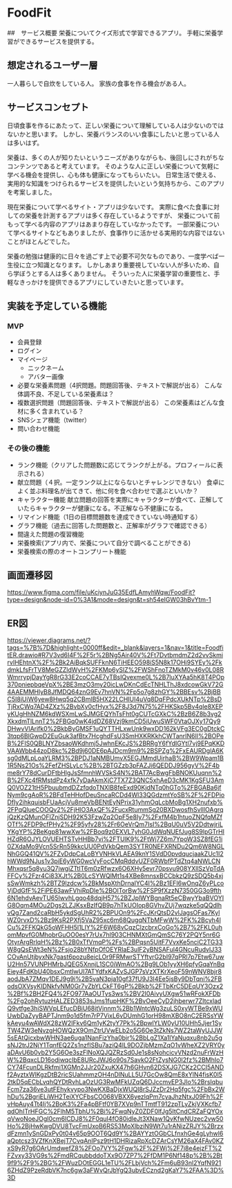 # FoodFit

##　サービス概要
栄養についてクイズ形式で学習できるアプリ。
手軽に栄養学習ができるサービスを提供する。


## 想定されるユーザー層　
一人暮らしで自炊をしている人。
家族の食事を作る機会がある人。


## サービスコンセプト
日頃食事を作るにあたって、正しい栄養について理解している人は少ないのではないかと思います。
しかし、栄養バランスのいい食事にしたいと思っている人は多いはず。

栄養は、多くの人が知りたいというニーズがありながらも、後回しにされがちなコンテンツであると考えています。
そのような人に正しい栄養について気軽に学べる機会を提供し、心も体も健康になってもらいたい。
日常生活で使える、実用的な知識をつけられるサービスを提供したいという気持ちから、このアプリを考案しました。

現在栄養について学べるサイト・アプリは少ないです。
実際に食べた食事に対しての栄養を計測するアプリは多く存在しているようですが、
栄養について前もって学べる内容のアプリはあまり存在していなかったです。
一部栄養について学べるサイトなどもありましたが、食事作りに活かせる実用的な内容ではないことがほとんどでした。

栄養の勉強は健康的に日々を過ごす上で必要不可欠なものであり、一度学べば一生役に立つ知識となります。
しかしあまり重要視していない人が多いため、自ら学ぼうとする人は多くありません。
そういった人に栄養学習の重要性と、手軽なきっかけを提供できるアプリにしていきたいと思っています。


## 実装を予定している機能
### MVP
* 会員登録
* ログイン
* マイページ
    * ニックネーム
    * アバター画像
* 必要な栄養素問題（4択問題。問題回答後、テキストで解説が出る）
    こんな体調不良、不足している栄養素は？
* 複数選択問題（問題回答後、テキストで解説が出る）
    この栄養素はどんな食材に多く含まれている？
* SNSシェア機能（twitter）
* 問い合わせ機能

### その後の機能
* ランク機能（クリアした問題数に応じてランクが上がる。プロフィールに表示される）
* 献立問題（４択。一定ランク以上にならないとチャレンジできない）
    食卓によく並ぶ料理名が出てきて、他に何を食べ合わせで選ぶといいか？
* キャラクター機能
    献立問題の回答を実際にキャラクターが食べて、正解していたらキャラクターが健康になる。不正解なら不健康になる。
* リマインド機能（1日の目標問題数を達成できていない時通知する）
* グラフ機能（過去に回答した問題数と、正解率がグラフで確認できる）
* 間違えた問題の復習機能
* 栄養検索(アプリ内で、栄養について自分で調べることができる)
* 栄養検索の際のオートコンプリート機能


## 画面遷移図
https://www.figma.com/file/uKciynJuG35EdfLAmyhWqw/FoodFit?type=design&node-id=0%3A1&mode=design&t=sh54eIGW03hBvYtm-1

## ER図
https://viewer.diagrams.net/?tags=%7B%7D&highlight=0000ff&edit=_blank&layers=1&nav=1&title=FoodfitER.drawio#R7V3vd6I4F%2F5r%2BNg5Air40V%2Ft7DvtbmdmZ2d2vvSkmirvIHEhtnX%2F%2Bk2AiBqkSUFFknN6TiHEEO598iS5N8k17OHi9SYEy%2FkdmkLfsFrTV8MeGZZldWyH%2FKMp6ySlZ%2FWShFnoTZMkM0v46v0L08RWmrrypjDayYgR8rG33E2coCCAE7yTBsIQvexme0L%2B7luXYAa5hK8T4POp370pniepbqeVpX%2BE3mzO3my20icLwDKnCdEcTNHLThJ8xdcowGkV72G4AAEMMHlyB8JfMDQ64znG9Ev7hnVN%2Fp5o7g8zhGY%2BBEsv%2BjBBC5I8iUiW6yew8Hwq5q2CBmlB5HX22LCHIUI4uVq8DqFPdcXUkNTp%2BsDTjRxCWq7AD4ZXz%2BvbXy0cfHyx%2F8J3d7N75%2FHKSkp5Bv4qle8XEPyKUgHhNZM6kdWSXmLwSJMGEQYhTsFht0gCUTcGXkC%2BzB6Z8b3vg2XkxdmTlLnnT2%2FBGq0wK4jdDZ68Vzj9kmCD5iUwuSWF0VtaOJXy17Qy9DHwvVlArifk0%2BkbByGMSF1uQYTTHLxwUnk9wxDD162kVFg3EC0gDtckC3tqp6BIGwpD2EuGuk3afBtx7HcghdFsU3SmHXKRKkhCWTanrIN6Il%2BOPeB%2FIS0QBLNYZbsaoWKdhmj5JwhnEKcJS%2BRRgY6fYdIGYtl7vj9EPqKKDVAAWbb44zoD8kc%2Bd9j60DE6pAJDcm9m9%2BSPZg%2FxEAURDglA6Ksg0dMLpLoaYLRM3%2BPDJ1aNMBUmvX5EGJMmdUirhaB%2BW9Wpam1B1R5Ns21Os%2FefZHSLyLc%2B%2BTGZzb3pFAZJi6QEDDJ956gyV%2F4bme8rY78dCurDFtbHlgJsSfmnhWVSkS4N%2BAT7AcBwgFbBNOKUuqnn%2B%2FXc4fRMstdPz4xfk7yDaAkmXjC7TX7Z3QNC5xhAeD3cMK1KgSFU3AmQ0VOZ21tH5PbuubmdDZzfqdoTNXlB8feExd90KjdNTq0hGTo%2FBGABa6jfNym9cgAoR%2BFdTeHHofDeuSncaRCDd4Wl33QGdzmtYoSB%2F%2FDPioDfIy2ihkquisbFUaAcjVu8meVbBENtEyNPrix31yhmOqLcbMoBg1XH2nufxb%2FPqQlueCOOQv2%2FjHlO3AxQF%2FucxRtummSg20BXDwosfhSvlIlOAgrqjQzKzQMunOFlZnjSDH92K53FzwZq2OpF5e8Iy7%2FxfM4b1htuoZNQfqMZfOTf%2FDP9cfPHy2%2F95yfv28%2Fr6OeVrQm7IsI%2BqU0uV5V2DdtwjriLYKgYP%2BeKgp81wwXw%2FBoq9z0EXVL7yhG0JdWqNUEfJug8S9lpGTrHIHZdR6OJYLOVUEHTSTvHHBb7vi%2FTUlK9%2FtWj7Z6m7YpoW3SZ8fEG1i0ZXdaMo9Vcn5SrRn59kkcUU0PdVkbQem3SYTR0NEFXRNDu2Qm6W8NGLNhGGQ41QV%2FZvDdpCaLoBYVNHkVLAEA9knY1SVdD0pvdqucjaakZUc1I2hWWd9NJus1v3piE6yWG0wcVyFocCMqRddvUZF0RWbfPTdZtq4aNWLCNMhxqsr5q8yu3Q7jwgiZTtIT6m0zRfwzx6O6XHy5evr70psvu908YXllSzVpTdAFFCy%2Fzr4Ci83XJt%2B0LcSYWQlMt1s4XBe8mnsxBCCbkzQ9zSDQ5b4xjsSwWmkzh%2BTZ9lzdcw%2BkMspXthDrnaIYC4I%2Bz1EFI6wOnqZ6yPLcoVjDdGfF%2FiPE63awFVhiRpDle%2BOlTorBw%2FSP9fXzzN7350GG3o9fth6N1ehdvAevTU65IwvhLgqo48dqjH57%2BZJplWYBgnaRt5eCBwyYbaBVOYIG8Oqm4MOu2Dgs2LZJKsxBzIfQB9p7hTkUOIop8GVhvZUj7wqzke5qQQdlhvQg7Zand2caRbH5ykdSgUhR2%2BPUOn9%2FcJKrQtsD2vlJagsOFas7KylWZ0rvxD%2Bz9KsR2PXfj5VaZ95xc6m68QugqNTbMFwW%2FK%2Bcyh4ICu%2FFKQkG5oWFHH5l1LIY%2F6W68vCqzClzcbrxCoGo%2B7%2FKL0uhomMpvfG0MhobrGuOO0esY7rUx7hl903CHNMXtGmQmSC76Y2PQY5nr6GOtyrArgRrlqH%2Bz%2B0xTfVmqP%2Fs%2BPqsn5UitF7VvxKe5nciC2TG33W8gQsEWt3eN%2Fsjo28bYNfpOfOEYRIaE3ulF2yBNSAFul4GNcuRudvlJ33COvAnUtjbyxNk7gast6pozu8eicLOr9FRMwrSTYftyrG2bI97qPRl7p7Etw67uwU2Hn57VUNPHMrbJQEG5XnnjL1SC0iWmAO%2Bg9LOb1yyXH6pfyGqaYnBqEiey4FdKbU40bsxCmtIwUI7ATYdfxKAZvSJGP7sVzXTKrXeoF59nWNV8bjr8aodJbA7ZMqv1DEJ9g9i%2B5vaN3pja10gf37fU9J3I4Ee5jsBy9DbTqni%2FBodsOXVsyKIDNkfvNM0Gr7yZbYLCkFT6gP%2Bkb%2FTbKrC5DEqUY3Ozx2%2Bf%2BH2FQ4%2FO977AaOUTys3ws%2BV2I0AivyUXgw51wRFokXFDb%2Fg2ohRytuzHALZED3853sJms1fupHKF%2BvOeeCyD2jhberwr7ZItcxladQ9vtfge3hiSWVpLEfucDBiU68itVjnnm%2Bb1WntcWg3zuLS0xyWTBe9xWUUwbDaZyyBAPTJnm9o1d5fm7rP7VixL6vDUmhG1orH98mXBO8nC2ERSsYWkAeyu4wAWdX28zW2IFkv6Qm1yK2tyY7Pk%2BpwlYLW0yU10UHh5Jjer1SyTW4ZW3eNvzgHOWQzX9OmZtrUVwELb2o5G6Oe3tZkNs7WZ2taWyUJJW5sEAtQjcxbwWHN3ae6uga1NanFizYha0bjr%2BbLgZ1Xa1lYaNuqxu8nb2u5gsNJ2trJ2NjY1TqnfEQ2Zs1nzfISBu7aziQ4IL9DOZjbMzmZqO1vWheXZ2VRY0yaDAvU6b0vb2Y5G6Oe3szFlNoXQJQZRzSd0Je1s8sNohcicvVNzd2nuFrWzHW%2BqxcLD16odiwqcIbE8URcJWJ6o90s7SavkO2FtZysNG0l2fz%2BMhIo7CY74FcunDLRkfmi1XGMn2JJr20ZxuKX47h6GHvn62DSXJG7CKz2CCI5ANDf2AyztxWlKgzDtB2ricSUahmmzOH4nDlNuLL5U7GcOw8QmE8xYlN4fisK0l52tkD5qECbLvqhQYDtRvhLaOzUG3RwMFkUZqQ6DJccmvEP3JIo%2BrsIqbuFcm7za36ve3utFEhykvypo3NwKXBaDjxWUQI8rSJZzDr2Hq5fgc%2FbBx2WhDu%2BgrjELiWH2TeiXYCFbsCO068VBXX6yezlqPm7cyaJhzNtxJ09Fh%2FvHpAuy4Tt4Ij%2BoK3%2Fa4pBFtf0YB7XVp9nTTmtfT912zpTLyZkjVXKcfb7qdOhITrHFGC%2FlhM5TbhU%2Bi%2FwqNyZ0ZDF0lfJg5ItCndCRZaFQYOxqVwoNoeJOgI0cm6lCDJ8%2F0quI4fO80idleJt3XNaw1QvKfwNUzec2vw50Ho%2BjHwKwgDVU8TvcFmUxoB6RS53MoXlbziN9Wt7u1rANizZRJY%2BrzxdFzmn1ySnGDxPy0t04v65p9OOT6Qd9Y%2BAYYztOGbCLfnxhGe4gLyhwl6aQptcsz3VZfKnXBejT7CvqAnIPsz9tH1DHRizaRpXcDZArCsYM26aX4FAv0KZxS9yR7g6OArUmdwefZ8%2FOo7VY%2Fgw%2F%2FWj%2F7i8e4ejzFT%2FZvxy33VG9s%2FmdRCqubbddoTXx9O7ZP7%2FfDM1P6Nf148p%2B%2Bt9f9%2F9%2BG%2FWuzDOtEGGL1eTU%2FLbjVch%2Fm6uB93nl2YqfN9216ZHdZ9PzeRdbVK7nc6gw3aFWvQrJbYgQ3ubvECznd2gKaY7%2FAA%3D%3D
